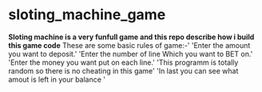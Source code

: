 # sloting_machine_game
**Sloting machine is a very funfull game and this repo describe how i build this game code**
These are some basic rules of game:-'
              'Enter the amount you want to deposit.'
             'Enter the number of line Which you want to BET on.'
             'Enter the money you want put on  each line.'
             'This programm is totally random so there is no cheating in this game'
             'In last you can see what amout is left in your balance '
